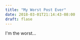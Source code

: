 ```yaml
---
title: "My Worst Post Ever"
date: 2018-03-01T21:14:43-08:00
draft: flase
---
```


I'm the worst...


